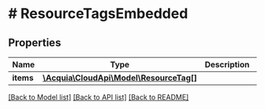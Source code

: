 # # ResourceTagsEmbedded

## Properties

Name | Type | Description | Notes
------------ | ------------- | ------------- | -------------
**items** | [**\Acquia\CloudApi\Model\ResourceTag[]**](ResourceTag.md) |  | [optional]

[[Back to Model list]](../../README.md#models) [[Back to API list]](../../README.md#endpoints) [[Back to README]](../../README.md)
